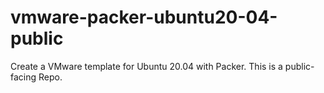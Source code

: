 # vmware-packer-ubuntu20-04-public

Create a VMware template for Ubuntu 20.04 with Packer. This is a public-facing Repo.